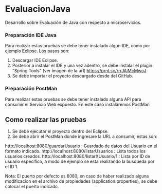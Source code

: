 # EvaluacionJava

Desarrollo sobre Evaluación de Java con respecto a microservicios.

### Preparación IDE Java
Para realizar estas pruebas se debe tener instalado algún IDE, como por ejemplo Eclipse. Los pasos son:

1) Descargar IDE Eclipse.
2) Posterior a instalar el IDE y una vez adentro, se debe instalar el plugin "Spring Tools" (ver imagen de la url)
https://prnt.sc/rrrJAiMcMwoJ
3) Se debe importar el proyecto descargado desde del GitHub.

### Preparación PostMan
Para realizar estas pruebas se debe tener instalado alguna API para consumir el Servicio Web expuesto. En este caso instalaremos PostMan

## Como realizar las pruebas

1) Se debe ejecutar el proyecto dentro del Eclipse.
2) Se debe abrir el PostMan donde ingresare la URL a consumir, estas son:

http://localhost:8080/guardarUsuario : Guardado de datos del Usuario en el formato indicado.
http://localhost:8080/listarUsuarios : Lista todos los usuarios creados.
http://localhost:8080/listarXUsuario/1 : Lista por ID de usuario especifico, a modo de ejemplo se esta realizando la busqueda por el ID 1.

Nota: El puerto por defecto es 8080, en caso de haber realizado alguna modificacion en el archivo de propiedades (application.properties), se debe colocar el puerto indicado.
